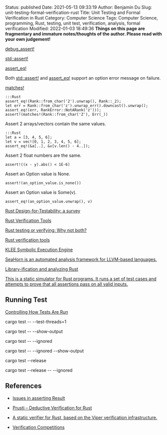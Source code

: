 Status: published
Date: 2021-05-13 09:33:19
Author: Benjamin Du
Slug: unit-testing-formal-verification-rust
Title: Unit Testing and Formal Verification in Rust
Category: Computer Science
Tags: Computer Science, programming, Rust, testing, unit test, verification, analysis, formal verification
Modified: 2022-01-03 18:49:36
**Things on this page are fragmentary and immature notes/thoughts of the author. Please read with your own judgement!**


[debug_assert!](https://doc.rust-lang.org/std/macro.debug_assert.html)

[std::assert!](https://doc.rust-lang.org/std/macro.assert.html)

[assert_eq!](https://doc.rust-lang.org/std/macro.assert_eq.html)

Both
[std::assert!](https://doc.rust-lang.org/std/macro.assert.html)
and
[assert_eq!](https://doc.rust-lang.org/std/macro.assert_eq.html)
support an option error message on failure.

[matches!](https://doc.rust-lang.org/core/macro.matches.html)

    :::Rust
    assert_eq!(Rank::from_char('2').unwrap(), Rank::_2);
    let err = Rank::from_char('z').unwrap_err().downcast().unwrap();
    assert_eq!(err, RankError::NotARank('z')));
    assert!(matches!(Rank::from_char('Z'), Err(_))

Assert 2 arrays/vectors contain the same values.

    :::Rust
    let a = [3, 4, 5, 6];
    let v = vec![0, 1, 2, 3, 4, 5, 6];
    assert_eq!(&a[..], &v[v.len() - 4..]);

Assert 2 float numbers are the same.

    assert!((x - y).abs() < 1E-6)

Assert an Option value is None.

    assert!(an_option_value.is_none())

Assert an Option value is Some(v).

    assert_eq!(an_option_value.unwrap(), v)


[Rust Design-for-Testability: a survey](https://alastairreid.github.io/rust-testability/)

[Rust Verification Tools](https://project-oak.github.io/rust-verification-tools/)

[Rust testing or verifying: Why not both?](https://alastairreid.github.io/why-not-both/)

[Rust verification tools](https://alastairreid.github.io/rust-verification-tools/#:~:text=Prusti%20is%20a%20really%20interesting,to%20help%20it%20verify%20code.)

[KLEE Symbolic Execution Engine](https://github.com/klee/klee)

[SeaHorn is an automated analysis framework for LLVM-based languages.](https://github.com/seahorn/seahorn)

[Library-ification and analyzing Rust](http://smallcultfollowing.com/babysteps/blog/2020/04/09/libraryification/)

[This is a static simulator for Rust programs. It runs a set of test cases and attempts to prove that all assertions pass on all valid inputs.](https://github.com/GaloisInc/crucible/tree/master/crux-mir)

## Running Test
[Controlling How Tests Are Run](https://doc.rust-lang.org/book/ch11-02-running-tests.html)

cargo test -- --test-threads=1

cargo test -- --show-output

cargo test -- --ignored

cargo test -- --ignored --show-output

cargo test --release 

cargo test --release -- --ignored

## References 

- [Issues in asserting Result](https://users.rust-lang.org/t/issues-in-asserting-result/61198/6)

- [Prusti – Deductive Verification for Rust](https://www.youtube.com/watch?v=C9TTioH5JUg)

- [A static verifier for Rust, based on the Viper verification infrastructure.](https://github.com/viperproject/prusti-dev)

- [Verification Competitions](https://alastairreid.github.io/verification-competitions/)
